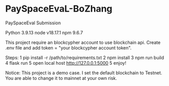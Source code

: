 # PaySpaceEvaL-BoZhang
PaySpaceEval Submission

Python 3.9.13
node v18.17.1
npm 9.6.7

This project require an blockcypher account to use blockchain api.
Create .env file and add token = "your blockcypher account token".

Steps:
1 pip install -r /path/to/requirements.txt
2 npm install
3 npm run build
4 flask run
5 open local host http://127.0.0.1:5000
5 enjoy!

Notice: 
This project is a demo case. I set the default blockchain to Testnet. 
You are able to change it to mainnet at your own risk.
